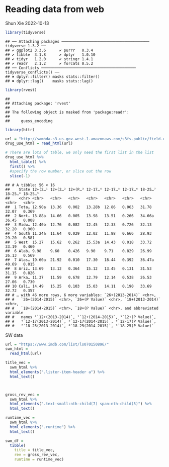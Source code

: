 Reading data from web
================
Shun Xie
2022-10-13

``` r
library(tidyverse)
```

    ## ── Attaching packages ─────────────────────────────────────── tidyverse 1.3.2 ──
    ## ✔ ggplot2 3.3.6      ✔ purrr   0.3.4 
    ## ✔ tibble  3.1.8      ✔ dplyr   1.0.10
    ## ✔ tidyr   1.2.0      ✔ stringr 1.4.1 
    ## ✔ readr   2.1.2      ✔ forcats 0.5.2 
    ## ── Conflicts ────────────────────────────────────────── tidyverse_conflicts() ──
    ## ✖ dplyr::filter() masks stats::filter()
    ## ✖ dplyr::lag()    masks stats::lag()

``` r
library(rvest)
```

    ## 
    ## Attaching package: 'rvest'
    ## 
    ## The following object is masked from 'package:readr':
    ## 
    ##     guess_encoding

``` r
library(httr)
```

``` r
url = "http://samhda.s3-us-gov-west-1.amazonaws.com/s3fs-public/field-uploads/2k15StateFiles/NSDUHsaeShortTermCHG2015.htm"
drug_use_html = read_html(url)
```

``` r
# There are lots of table, we only need the first list in the list
drug_use_html %>%
  html_table() %>% 
  first() %>% 
  #specify the row number, or slice out the row
  slice(-1)
```

    ## # A tibble: 56 × 16
    ##    State 12+(2…¹ 12+(2…² 12+(P…³ 12-17…⁴ 12-17…⁵ 12-17…⁶ 18-25…⁷ 18-25…⁸ 18-25…⁹
    ##    <chr> <chr>   <chr>   <chr>   <chr>   <chr>   <chr>   <chr>   <chr>   <chr>  
    ##  1 Tota… 12.90a  13.36   0.002   13.28b  12.86   0.063   31.78   32.07   0.369  
    ##  2 Nort… 13.88a  14.66   0.005   13.98   13.51   0.266   34.66a  36.45   0.008  
    ##  3 Midw… 12.40b  12.76   0.082   12.45   12.33   0.726   32.13   32.20   0.900  
    ##  4 South 11.24a  11.64   0.029   12.02   11.88   0.666   28.93   29.20   0.581  
    ##  5 West  15.27   15.62   0.262   15.53a  14.43   0.018   33.72   33.19   0.460  
    ##  6 Alab… 9.98    9.60    0.426   9.90    9.71    0.829   26.99   26.13   0.569  
    ##  7 Alas… 19.60a  21.92   0.010   17.30   18.44   0.392   36.47a  40.69   0.015  
    ##  8 Ariz… 13.69   13.12   0.364   15.12   13.45   0.131   31.53   31.15   0.826  
    ##  9 Arka… 11.37   11.59   0.678   12.79   12.14   0.538   26.53   27.06   0.730  
    ## 10 Cali… 14.49   15.25   0.103   15.03   14.11   0.190   33.69   32.72   0.357  
    ## # … with 46 more rows, 6 more variables: `26+(2013-2014)` <chr>,
    ## #   `26+(2014-2015)` <chr>, `26+(P Value)` <chr>, `18+(2013-2014)` <chr>,
    ## #   `18+(2014-2015)` <chr>, `18+(P Value)` <chr>, and abbreviated variable
    ## #   names ¹​`12+(2013-2014)`, ²​`12+(2014-2015)`, ³​`12+(P Value)`,
    ## #   ⁴​`12-17(2013-2014)`, ⁵​`12-17(2014-2015)`, ⁶​`12-17(P Value)`,
    ## #   ⁷​`18-25(2013-2014)`, ⁸​`18-25(2014-2015)`, ⁹​`18-25(P Value)`

SW data

``` r
url = "https://www.imdb.com/list/ls070150896/"
swm_html = 
  read_html(url)
```

``` r
title_vec = 
  swm_html %>%
  html_elements(".lister-item-header a") %>%
  html_text()



gross_rev_vec = 
  swm_html %>%
  html_elements(".text-small:nth-child(7) span:nth-child(5)") %>%
  html_text()

runtime_vec = 
  swm_html %>%
  html_elements(".runtime") %>%
  html_text()

swm_df = 
  tibble(
    title = title_vec,
    rev = gross_rev_vec,
    runtime = runtime_vec)
```
